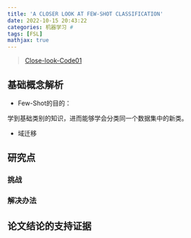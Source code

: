 ```yaml
---
title: 'A CLOSER LOOK AT FEW-SHOT CLASSIFICATION'
date: 2022-10-15 20:43:22
categories: 机器学习 #
tags: [FSL]
mathjax: true
---
```


> [Close-look-Code01](https://github.com/wyharveychen/CloserLookFewShot/)

## 基础概念解析



- Few-Shot的目的：

学到基础类别的知识，进而能够学会分类同一个数据集中的新类。

- 域迁移





## 研究点



### 挑战





### 解决办法









## 论文结论的支持证据